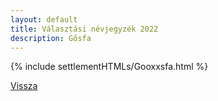 ```yaml
---
layout: default
title: Választási névjegyzék 2022
description: Gősfa
---
```


{% include settlementHTMLs/Gooxxsfa.html %}

[Vissza](./)